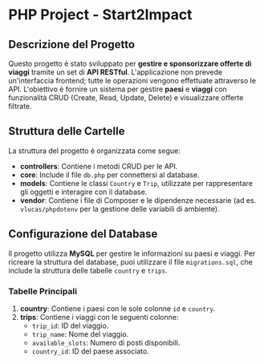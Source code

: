 # PHP Project - Start2Impact

## Descrizione del Progetto

Questo progetto è stato sviluppato per **gestire e sponsorizzare offerte di viaggi** tramite un set di **API RESTful**. L'applicazione non prevede un'interfaccia frontend; tutte le operazioni vengono effettuate attraverso le API. L'obiettivo è fornire un sistema per gestire **paesi** e **viaggi** con funzionalità CRUD (Create, Read, Update, Delete) e visualizzare offerte filtrate.

## Struttura delle Cartelle

La struttura del progetto è organizzata come segue:

- **controllers**: Contiene i metodi CRUD per le API.
- **core**: Include il file `db.php` per connettersi al database.
- **models**: Contiene le classi `Country` e `Trip`, utilizzate per rappresentare gli oggetti e interagire con il database.
- **vendor**: Contiene i file di Composer e le dipendenze necessarie (ad es. `vlucas/phpdotenv` per la gestione delle variabili di ambiente).

## Configurazione del Database

Il progetto utilizza **MySQL** per gestire le informazioni su paesi e viaggi. Per ricreare la struttura del database, puoi utilizzare il file `migrations.sql`, che include la struttura delle tabelle `country` e `trips`.

### Tabelle Principali

1. **country**: Contiene i paesi con le sole colonne `id` e `country`.
2. **trips**: Contiene i viaggi con le seguenti colonne:
   - `trip_id`: ID del viaggio.
   - `trip_name`: Nome del viaggio.
   - `available_slots`: Numero di posti disponibili.
   - `country_id`: ID del paese associato.
